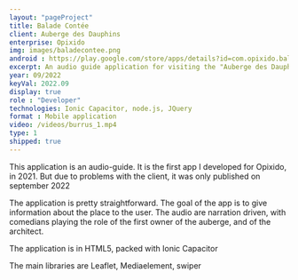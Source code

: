 ```yaml
---
layout: "pageProject"
title: Balade Contée
client: Auberge des Dauphins
enterprise: Opixido
img: images/baladecontee.png
android : https://play.google.com/store/apps/details?id=com.opixido.baladecontee
excerpt: An audio guide application for visiting the "Auberge des Dauphins"
year: 09/2022
keyVal: 2022.09
display: true
role : "Developer"
technologies: Ionic Capacitor, node.js, JQuery
format : Mobile application
video: /videos/burrus_1.mp4
type: 1
shipped: true
---
```

<p>This application is an audio-guide. It is the first app I developed for Opixido, in 2021. But due to problems with the client, it was only published on september 2022</p>
<p>The application is pretty straightforward. The goal of the app is to give information about the place to the user. The audio are narration driven, with comedians playing the role of the first owner of the auberge, and of the architect.</p>
<p>The application is in HTML5, packed with Ionic Capacitor</p>
<p>The main libraries are Leaflet, Mediaelement, swiper</p>


